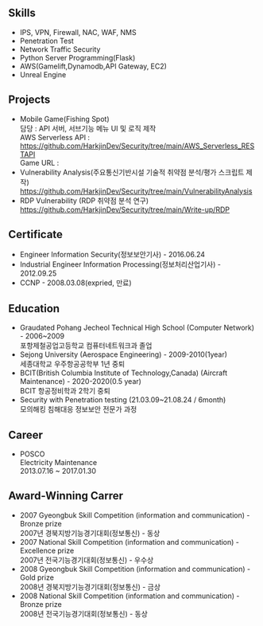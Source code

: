 ## Skills
- IPS, VPN, Firewall, NAC, WAF, NMS
- Penetration Test
- Network Traffic Security
- Python Server Programming(Flask)
- AWS(Gamelift,Dynamodb,API Gateway, EC2)
- Unreal Engine

## Projects
- Mobile Game(Fishing Spot)  
  담당 : API 서버, 서브기능 메뉴 UI 및 로직 제작   
  AWS Serverless API : https://github.com/HarkjinDev/Security/tree/main/AWS_Serverless_RESTAPI   
  Game URL : 
- Vulnerability Analysis(주요통신기반시설 기술적 취약점 분석/평가 스크립트 제작)   
  https://github.com/HarkjinDev/Security/tree/main/VulnerabilityAnalysis
- RDP Vulnerability (RDP 취약점 분석 연구)   
  https://github.com/HarkjinDev/Security/tree/main/Write-up/RDP

## Certificate
- Engineer Information Security(정보보안기사) - 2016.06.24
- Industrial Engineer Information Processing(정보처리산업기사) - 2012.09.25
- CCNP - 2008.03.08(expried, 만료)

## Education
- Graudated Pohang Jecheol Technical High School (Computer Network) - 2006~2009   
  포항제철공업고등학교 컴퓨터네트워크과 졸업 
- Sejong University (Aerospace Engineering) - 2009-2010(1year)   
  세종대학교 우주항공공학부 1년 중퇴
- BCIT(British Columbia Institute of Technology,Canada) (Aircraft Maintenance) - 2020-2020(0.5 year)   
  BCIT 항공정비학과 2학기 중퇴
- Security with Penetration testing (21.03.09~21.08.24 / 6month)   
  모의해킹 침해대응 정보보안 전문가 과정
  
## Career
- POSCO   
  Electricity Maintenance   
  2013.07.16 ~ 2017.01.30

## Award-Winning Carrer
- 2007 Gyeongbuk Skill Competition (information and communication) - Bronze prize   
  2007년 경북지방기능경기대회(정보통신) - 동상
- 2007 National Skill Competition (information and communication) - Excellence prize   
  2007년 전국기능경기대회(정보통신) - 우수상
- 2008 Gyeongbuk Skill Competition (information and communication) - Gold prize   
  2008년 경북지방기능경기대회(정보통신) - 금상
- 2008 National Skill Competition (information and communication) - Bronze prize   
  2008년 전국기능경기대회(정보통신) - 동상




